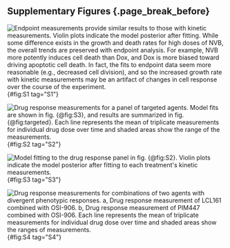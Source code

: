 ## Supplementary Figures {.page_break_before}

![**Endpoint measurements provide similar results to those with kinetic measurements.**
Violin plots indicate the model posterior after fitting. While some difference exists in the growth and death rates for high doses of NVB, the overall trends are preserved with endpoint analysis. For example, NVB more potently induces cell death than Dox, and Dox is more biased toward driving apoptotic cell death. In fact, the fits to endpoint data seem more reasonable (e.g., decreased cell division), and so the increased growth rate with kinetic measurements may be an artifact of changes in cell response over the course of the experiment.
](./output/FigureS1.svg){#fig:S1 tag="S1"}

![**Drug response measurements for a panel of targeted agents.**
Model fits are shown in fig. {@fig:S3}, and results are summarized in fig. {@fig:targeted}.
Each line represents the mean of triplicate measurements for individual drug dose over time and shaded areas show the range of the measurements.
](./output/FigureS2.svg){#fig:S2 tag="S2"}

![**Model fitting to the drug response panel in fig. {@fig:S2}.**
Violin plots indicate the model posterior after fitting to each treatment's kinetic measurements.
](./output/FigureS3.svg){#fig:S3 tag="S3"}

![**Drug response measurements for combinations of two agents with divergent phenotypic responses.**
a, Drug response measurement of LCL161 combined with OSI-906.
b, Drug response measurement of PIM447 combined with OSI-906.
Each line represents the mean of triplicate measurements for individual drug dose over time and shaded areas show the ranges of measurements.
](./output/FigureS4.svg){#fig:S4 tag="S4"}
